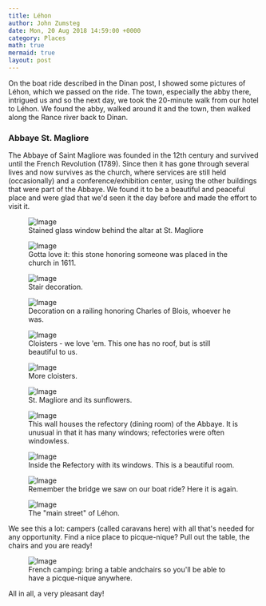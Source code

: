 ```yaml
---
title: Léhon
author: John Zumsteg
date: Mon, 20 Aug 2018 14:59:00 +0000
category: Places
math: true
mermaid: true
layout: post
---
```


<p>On the boat ride described in the Dinan post, I showed some pictures of Léhon, which we passed on the ride. The town, especially the abby there, intrigued us and so the next day, we took the 20-minute walk from our hotel to Léhon. We found the abby, walked around it and the town, then walked along the Rance river back to Dinan. </p>

<h3>Abbaye St. Magliore</h3>

<p>The Abbaye of Saint Magliore was founded in the 12th century and survived until the French Revolution (1789). Since then it has gone through several lives and now survives as the church, where services are still held (occasionally) and a conference/exhibition center, using the other buildings that were part of the Abbaye. We found it to be a beautiful and peaceful place and were glad that we'd seen it the day before and made the effort to visit it.</p>


<figure class = "portrait" >
<img src="{{"/assets/images/2018/08/DSC00113.jpg" | prepend: site.baseurl  }}" alt="Image" />
<figcaption>Stained glass window behind the altar at St. Magliore</figcaption>
</figure>

<figure class = "landscape" >
<img src="{{"/assets/images/2018/08/DSC00117.jpg" | prepend: site.baseurl  }}" alt="Image" /><figcaption>Gotta love it: this stone honoring someone was placed in the church in 1611.</figcaption>
</figure>

<figure class = "portrait" >
<img src="{{"/assets/images/2018/08/DSC00120.jpg" | prepend: site.baseurl  }}" alt="Image" />
<figcaption>Stair decoration.</figcaption>
</figure>

<figure class = "portrait" >
<img src="{{"/assets/images/2018/08/DSC00126.jpg"  | prepend: site.baseurl  }}" alt="Image" /><figcaption>Decoration on a railing honoring Charles of Blois, whoever he was.</figcaption></figure>

<figure class = "landscape"><img src="{{"/assets/images/2018/08/DSC00138.jpg"  | prepend: site.baseurl  }}" alt="Image" /><figcaption>Cloisters - we love 'em. This one has no roof, but is still beautiful to us.</figcaption>
</figure>

<figure class = "landscape"><img src="{{"/assets/images/2018/08/DSC00139.jpg" | prepend: site.baseurl  }}" alt="Image" />
<figcaption>More cloisters.</figcaption>
</figure>

<figure class = "landscape"><img src="{{"/assets/images/2018/08/DSC00149.jpg"  | prepend: site.baseurl  }}" alt="Image" /><figcaption>St. Magliore and its sunflowers.</figcaption>
</figure>

<figure class = "landscape"><img src="{{"/assets/images/2018/08/DSC00143.jpg" | prepend: site.baseurl  }}" alt="Image" />
<figcaption>This wall houses the refectory (dining room) of the Abbaye. It is unusual in that it has many windows; refectories were often windowless.</figcaption>
</figure>

<figure class = "landscape" ><img src="{{"/assets/images/2018/08/DSC00153.jpg"  | prepend: site.baseurl  }}" alt="Image" /><figcaption>Inside the Refectory with its windows. This is a beautiful room.</figcaption>
</figure>

<figure class = "landscape" ><img src="{{"/assets/images/2018/08/DSC00167.jpg"  | prepend: site.baseurl  }}" alt="Image" /><figcaption>Remember the bridge we saw on our boat ride? Here it is again.</figcaption>
</figure>

<figure class = "landscape" ><img src="{{"/assets/images/2018/08/DSC00165.jpg" | prepend: site.baseurl  }}" alt="Image" />
<figcaption>The "main street" of Léhon.</figcaption>
</figure>

<p>We see this a lot: campers (called caravans here) with all that's needed for any opportunity. Find a nice place to picque-nique? Pull out the table, the chairs and you are ready!</p>

<figure class = "landscape"><img src="{{"/assets/images/2018/08/DSC00144.jpg" | prepend: site.baseurl  }}" alt="Image" />
<figcaption>French camping: bring a table andchairs so you'll be able to have a picque-nique anywhere.</figcaption>
</figure>
<!-- /wp:image -->


<p>All in all, a very pleasant day!</p>

